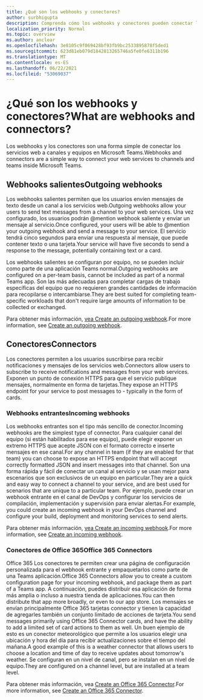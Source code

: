 ```yaml
---
title: ¿Qué son los webhooks y conectores?
author: surbhigupta
description: Comprenda cómo los webhooks y conectores pueden conectar los servicios web al Teams cliente.
localization_priority: Normal
ms.topic: overview
ms.author: anclear
ms.openlocfilehash: 3e8105c9f069428bf93fb9bc2533895878f5ded1
ms.sourcegitcommit: 623d81eb079d1842813265746a5fe0fe6311b196
ms.translationtype: MT
ms.contentlocale: es-ES
ms.lasthandoff: 06/22/2021
ms.locfileid: "53069037"
---
```

# <a name="what-are-webhooks-and-connectors"></a><span data-ttu-id="5db6d-103">¿Qué son los webhooks y conectores?</span><span class="sxs-lookup"><span data-stu-id="5db6d-103">What are webhooks and connectors?</span></span>

<span data-ttu-id="5db6d-104">Los webhooks y los conectores son una forma simple de conectar los servicios web a canales y equipos en Microsoft Teams.</span><span class="sxs-lookup"><span data-stu-id="5db6d-104">Webhooks and connectors are a simple way to connect your web services to channels and teams inside Microsoft Teams.</span></span> 

## <a name="outgoing-webhooks"></a><span data-ttu-id="5db6d-105">Webhooks salientes</span><span class="sxs-lookup"><span data-stu-id="5db6d-105">Outgoing webhooks</span></span>

<span data-ttu-id="5db6d-106">Los webhooks salientes permiten que los usuarios envíen mensajes de texto desde un canal a los servicios web.</span><span class="sxs-lookup"><span data-stu-id="5db6d-106">Outgoing webhooks allow your users to send text messages from a channel to your web services.</span></span> <span data-ttu-id="5db6d-107">Una vez configurado, los usuarios podrán @mention webhook saliente y enviar un mensaje al servicio.</span><span class="sxs-lookup"><span data-stu-id="5db6d-107">Once configured, your users will be able to @mention your outgoing webhook and send a message to your service.</span></span> <span data-ttu-id="5db6d-108">El servicio tendrá cinco segundos para enviar una respuesta al mensaje, que puede contener texto o una tarjeta.</span><span class="sxs-lookup"><span data-stu-id="5db6d-108">Your service will have five seconds to send a response to the message, potentially containing text or a card.</span></span>

<span data-ttu-id="5db6d-109">Los webhooks salientes se configuran por equipo, no se pueden incluir como parte de una aplicación Teams normal.</span><span class="sxs-lookup"><span data-stu-id="5db6d-109">Outgoing webhooks are configured on a per-team basis, cannot be included as part of a normal Teams app.</span></span> <span data-ttu-id="5db6d-110">Son las más adecuadas para completar cargas de trabajo específicas del equipo que no requieren grandes cantidades de información para recopilarse o intercambiarse.</span><span class="sxs-lookup"><span data-stu-id="5db6d-110">They are best suited for completing team-specific workloads that don't require large amounts of information to be collected or exchanged.</span></span>

<span data-ttu-id="5db6d-111">Para obtener más información, [vea Create an outgoing webhook](~/webhooks-and-connectors/how-to/add-outgoing-webhook.md).</span><span class="sxs-lookup"><span data-stu-id="5db6d-111">For more information, see [Create an outgoing webhook](~/webhooks-and-connectors/how-to/add-outgoing-webhook.md).</span></span>

## <a name="connectors"></a><span data-ttu-id="5db6d-112">Conectores</span><span class="sxs-lookup"><span data-stu-id="5db6d-112">Connectors</span></span>

<span data-ttu-id="5db6d-113">Los conectores permiten a los usuarios suscribirse para recibir notificaciones y mensajes de los servicios web.</span><span class="sxs-lookup"><span data-stu-id="5db6d-113">Connectors allow users to subscribe to receive notifications and messages from your web services.</span></span> <span data-ttu-id="5db6d-114">Exponen un punto de conexión HTTPS para que el servicio publique mensajes, normalmente en forma de tarjetas.</span><span class="sxs-lookup"><span data-stu-id="5db6d-114">They expose an HTTPS endpoint for your service to post messages to - typically in the form of cards.</span></span>

### <a name="incoming-webhooks"></a><span data-ttu-id="5db6d-115">Webhooks entrantes</span><span class="sxs-lookup"><span data-stu-id="5db6d-115">Incoming webhooks</span></span>

<span data-ttu-id="5db6d-116">Los webhooks entrantes son el tipo más sencillo de conector.</span><span class="sxs-lookup"><span data-stu-id="5db6d-116">Incoming webhooks are the simplest type of connector.</span></span> <span data-ttu-id="5db6d-117">Para cualquier canal del equipo (si están habilitados para ese equipo), puede elegir exponer un extremo HTTPS que acepte JSON con el formato correcto e inserte mensajes en ese canal.</span><span class="sxs-lookup"><span data-stu-id="5db6d-117">For any channel in team (if they are enabled for that team) you can choose to expose an HTTPS endpoint that will accept correctly formatted JSON and insert messages into that channel.</span></span> <span data-ttu-id="5db6d-118">Son una forma rápida y fácil de conectar un canal al servicio y se usan mejor para escenarios que son exclusivos de un equipo en particular.</span><span class="sxs-lookup"><span data-stu-id="5db6d-118">They are a quick and easy way to connect a channel to your service, and are best used for scenarios that are unique to a particular team.</span></span> <span data-ttu-id="5db6d-119">Por ejemplo, puede crear un webhook entrante en el canal de DevOps y configurar los servicios de compilación, implementación y supervisión para enviar alertas.</span><span class="sxs-lookup"><span data-stu-id="5db6d-119">For example, you could create an incoming webhook in your DevOps channel and configure your build, deployment and monitoring services to send alerts.</span></span>

<span data-ttu-id="5db6d-120">Para obtener más información, [vea Create an incoming webhook](~/webhooks-and-connectors/how-to/add-incoming-webhook.md).</span><span class="sxs-lookup"><span data-stu-id="5db6d-120">For more information, see [Create an incoming webhook](~/webhooks-and-connectors/how-to/add-incoming-webhook.md).</span></span>

### <a name="office-365-connectors"></a><span data-ttu-id="5db6d-121">Conectores de Office 365</span><span class="sxs-lookup"><span data-stu-id="5db6d-121">Office 365 Connectors</span></span>

<span data-ttu-id="5db6d-122">Office 365 Los conectores te permiten crear una página de configuración personalizada para el webhook entrante y empaquetarlos como parte de una Teams aplicación.</span><span class="sxs-lookup"><span data-stu-id="5db6d-122">Office 365 Connectors allow you to create a custom configuration page for your incoming webhook, and package them as part of a Teams app.</span></span> <span data-ttu-id="5db6d-123">A continuación, puedes distribuir esa aplicación de forma más amplia o incluso a nuestra tienda de aplicaciones.</span><span class="sxs-lookup"><span data-stu-id="5db6d-123">You can then distribute that app more broadly, or even to our app store.</span></span> <span data-ttu-id="5db6d-124">Los mensajes se envían principalmente Office 365 tarjetas connector y tienen la capacidad de agregarles también un conjunto limitado de acciones de tarjeta.</span><span class="sxs-lookup"><span data-stu-id="5db6d-124">You send messages primarily using Office 365 Connector cards, and have the ability to add a limited set of card actions to them as well.</span></span> <span data-ttu-id="5db6d-125">Un buen ejemplo de esto es un conector meteorológico que permite a los usuarios elegir una ubicación y hora del día para recibir actualizaciones sobre el tiempo del mañana.</span><span class="sxs-lookup"><span data-stu-id="5db6d-125">A good example of this is a weather connector that allows users to choose a location and time of day to receive updates about tomorrow's weather.</span></span> <span data-ttu-id="5db6d-126">Se configuran en un nivel de canal, pero se instalan en un nivel de equipo.</span><span class="sxs-lookup"><span data-stu-id="5db6d-126">They are configured on a channel level, but are installed at a team level.</span></span>

<span data-ttu-id="5db6d-127">Para obtener más información, vea [Create an Office 365 Connector](~/webhooks-and-connectors/how-to/connectors-creating.md).</span><span class="sxs-lookup"><span data-stu-id="5db6d-127">For more information, see [Create an Office 365 Connector](~/webhooks-and-connectors/how-to/connectors-creating.md).</span></span>
